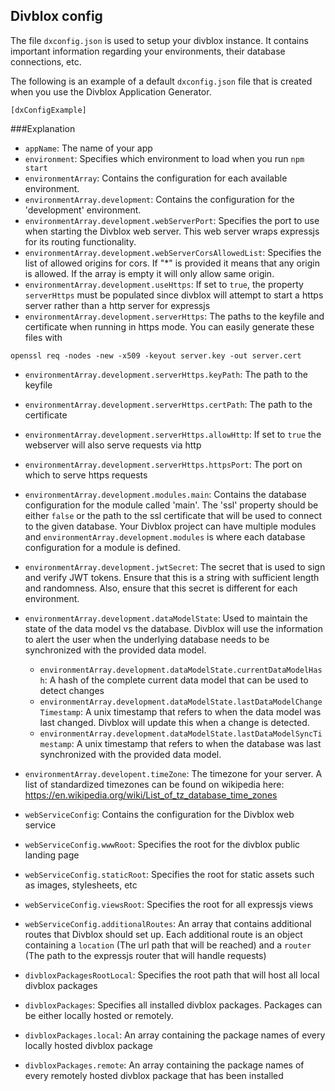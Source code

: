 ## Divblox config

The file `dxconfig.json` is used to setup your divblox instance. It contains
important information regarding your environments, their database connections, etc.

The following is an example of a default `dxconfig.json` file that is created
when you use the Divblox Application Generator.

```
[dxConfigExample]
```

###Explanation

- `appName`: The name of your app
- `environment`: Specifies which environment to load when you run `npm start`
- `environmentArray`: Contains the configuration for each available environment.
- `environmentArray.development`: Contains the configuration for the 'development' environment.
- `environmentArray.development.webServerPort`: Specifies the port to use when starting the Divblox web server. This web 
server wraps expressjs for its routing functionality.
- `environmentArray.development.webServerCorsAllowedList`: Specifies the list of allowed origins for cors. If "*" 
   is provided it means that any origin is allowed. If the array is empty it will only allow same origin.
- `environmentArray.development.useHttps`: If set to `true`, the property `serverHttps` must be populated since divblox 
  will attempt to start a https server rather than a http server for expressjs
- `environmentArray.development.serverHttps`: The paths to the keyfile and certificate when running in https mode. 
  You can easily generate these files with

`openssl req -nodes -new -x509 -keyout server.key -out server.cert`

  - `environmentArray.development.serverHttps.keyPath`: The path to the keyfile
  - `environmentArray.development.serverHttps.certPath`: The path to the certificate
  - `environmentArray.development.serverHttps.allowHttp`: If set to `true` the webserver will also serve requests via http
  - `environmentArray.development.serverHttps.httpsPort`: The port on which to serve https requests
    

- `environmentArray.development.modules.main`: Contains the database configuration for the module called 'main'. The 'ssl' 
property should be either `false` or the path to the ssl certificate that will be used to connect to the given database.
  Your Divblox project can have multiple modules and `environmentArray.development.modules` is where each database 
  configuration for a module is defined.
  

- `environmentArray.development.jwtSecret`: The secret that is used to sign and verify JWT tokens. Ensure that
this is a string with sufficient length and randomness. Also, ensure that this secret is different for each environment.
  

- `environmentArray.development.dataModelState`: Used to maintain the state of the data model vs the database.
  Divblox will use the information to alert the user when the underlying database needs to be synchronized with
  the provided data model.
  - `environmentArray.development.dataModelState.currentDataModelHash`: A hash of the complete current data model that 
    can be used to detect changes 
  - `environmentArray.development.dataModelState.lastDataModelChangeTimestamp`: A unix timestamp that refers to when the
    data model was last changed. Divblox will update this when a change is detected.
  - `environmentArray.development.dataModelState.lastDataModelSyncTimestamp`: A unix timestamp that refers to when the
    database was last synchronized with the provided data model.
    

- `environmentArray.developent.timeZone`: The timezone for your server. A list of standardized timezones can be found
on wikipedia here: https://en.wikipedia.org/wiki/List_of_tz_database_time_zones
  

- `webServiceConfig`: Contains the configuration for the Divblox web service
- `webServiceConfig.wwwRoot`: Specifies the root for the divblox public landing page
- `webServiceConfig.staticRoot`: Specifies the root for static assets such as images, stylesheets, etc
- `webServiceConfig.viewsRoot`: Specifies the root for all expressjs views
- `webServiceConfig.additionalRoutes`: An array that contains additional routes that Divblox should set up. Each additional
route is an object containing a `location` (The url path that will be reached) and a `router` (The path to the expressjs 
  router that will handle requests)
- `divbloxPackagesRootLocal`: Specifies the root path that will host all local divblox packages
- `divbloxPackages`: Specifies all installed divblox packages. Packages can be either locally hosted or remotely.
- `divbloxPackages.local`: An array containing the package names of every locally hosted divblox package
- `divbloxPackages.remote`: An array containing the package names of every remotely hosted divblox package that has been installed